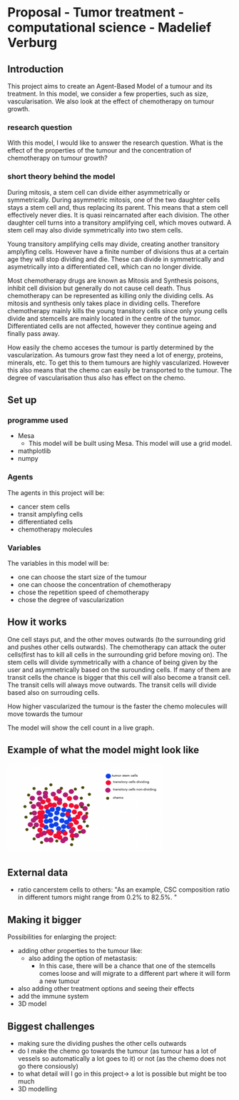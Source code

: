 # Proposal - Tumor treatment - computational science - Madelief Verburg
## Introduction
This project aims to create an Agent-Based Model of a tumour and its treatment. In this model, we consider a few properties, such as size, vascularisation. We also look at the effect of chemotherapy on tumour growth.

### research question
With this model, I would like to answer the research question. What is the effect of the properties of the tumour and the concentration of chemotherapy on tumour growth?

### short theory behind the model
During mitosis, a stem cell can divide either asymmetrically or symmetrically. During asymmetric mitosis, one of the two daughter cells stays a stem cell and, thus replacing its parent. This means that a stem cell effectively never dies. It is quasi reincarnated after each division. The other daughter cell turns into a transitory amplifying cell, which moves outward. A stem cell may also divide symmetrically into two stem cells. 

Young transitory amplifying cells may divide, creating another transitory amplyfing cells. However have a finite number of divisions thus at a certain age they will stop dividing and die.  These can divide in symmetrically and asymetrically into a differentiated cell, which can no longer divide.

Most chemotherapy drugs are known as Mitosis and Synthesis poisons, inhibit cell division but generally do not cause cell death. Thus chemotherapy can be represented as killing only the dividing cells. As mitosis and synthesis only takes place in dividing cells. Therefore chemotherapy mainly kills the young transitory cells since only young cells divide and stemcells are mainly located in the centre of the tumor. Differentiated cells are not affected, however they continue ageing and finally pass away.

How easily the chemo acceses the tumour is partly determined by the vascularization. As tumours grow fast they need a lot of energy, proteins, minerals, etc. To get this to them tumours are highly vascularized. However this also means that the chemo can easily be transported to the tumour. The degree of vascularisation thus also has effect on the chemo.

## Set up
### programme used
- Mesa 
    - This model will be built using Mesa. This model will use a grid model. 
- mathplotlib
- numpy

### Agents
The agents in this project will be:
- cancer stem cells
- transit amplyfing cells
- differentiated cells
- chemotherapy molecules

### Variables 
The variables in this model will be:
- one can choose the start size of the tumour
- one can choose the concentration of chemotherapy
- chose the repetition speed of chemotherapy
- chose the degree of vascularization


## How it works
One cell stays put, and the other moves outwards (to the surrounding grid and pushes other cells outwards). The chemotherapy can attack the outer cells(first has to kill all cells in the surrounding grid before moving on). The stem cells will divide symmetrically with a chance of being given by the user and asymmetrically based on the surounding cells. If many of them are transit cells the chance is bigger that this cell will also become a transit cell. The transit cells will always move outwards. The transit cells will divide based also on surrouding cells. 

How higher vascularized the tumour is the faster the chemo molecules will move towards the tumour

The model will show the cell count in a live graph.

## Example of what the model might look like
<img src="./doc/Screenshot 2021-12-06 at 14.26.50.png" alt="example" style="height:200px; width:350px;"/>

## External data
- ratio cancerstem cells to others:
    "As an example, CSC composition ratio in different tumors might range from 0.2% to 82.5%. "

## Making it bigger 
Possibilities for enlarging the project:
- adding other properties to the tumour like:
    - also adding the option of metastasis:
        - In this case, there will be a chance that one of the stemcells comes loose and will migrate to a different part where it will form a new tumour
- also adding other treatment options and seeing their effects
- add the immune system 
- 3D model 

## Biggest challenges
- making sure the dividing pushes the other cells outwards
- do I make the chemo go towards the tumour (as tumour has a lot of vessels so automatically a lot goes to it) or not (as the chemo does not go there consiously)
- to what detail will I go in this project-> a lot is possible but might be too much
- 3D modelling 

